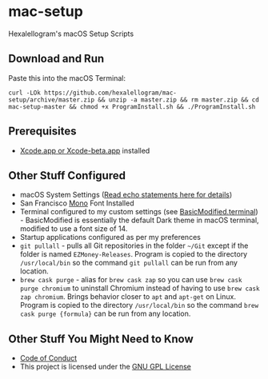# mac-setup

Hexalellogram's macOS Setup Scripts

## Download and Run

Paste this into the macOS Terminal:

`curl -LOk https://github.com/hexalellogram/mac-setup/archive/master.zip && unzip -a master.zip && rm master.zip && cd mac-setup-master && chmod +x ProgramInstall.sh && ./ProgramInstall.sh`

## Prerequisites

- [Xcode.app or Xcode-beta.app](https://developer.apple.com/download/) installed

## Other Stuff Configured

- macOS System Settings ([Read echo statements here for details](https://github.com/hexalellogram/mac-setup/blob/master/SystemSettings.sh))
- San Francisco [Mono](https://simonfredsted.com/1438) Font Installed
- Terminal configured to my custom settings (see [BasicModified.terminal](https://github.com/hexalellogram/mac-setup/blob/master/BasicModified.terminal)) - BasicModified is essentially the default Dark theme in macOS terminal, modified to use a font size of 14.
- Startup applications configured as per my preferences
- `git pullall` - pulls all Git repositories in the folder `~/Git` except if the folder is named `EZMoney-Releases`. Program is copied to the directory `/usr/local/bin` so the command `git pullall` can be run from any location.
- `brew cask purge` - alias for `brew cask zap` so you can use `brew cask purge chromium` to uninstall Chromium instead of having to use `brew cask zap chromium`. Brings behavior closer to `apt` and `apt-get` on Linux. Program is copied to the directory `/usr/local/bin` so the command `brew cask purge {formula}` can be run from any location.

## Other Stuff You Might Need to Know

- [Code of Conduct](https://github.com/hexalellogram/mac-setup/blob/master/CODE_OF_CONDUCT.md)
- This project is licensed under the [GNU GPL License](https://github.com/hexalellogram/mac-setup/blob/master/LICENSE)

